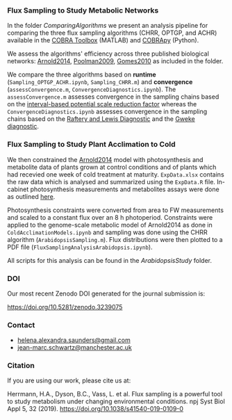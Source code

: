 ### Flux Sampling to Study Metabolic Networks 

In the folder *ComparingAlgorithms* we present an analysis pipeline for comparing the three flux sampling algorithms (CHRR, OPTGP, and ACHR) available in the [COBRA Toolbox](https://opencobra.github.io/cobratoolbox/stable/) (MATLAB) and [COBRApy](https://cobrapy.readthedocs.io/en/latest/) (Python). 

We assess the algorithms' efficiency across three published biological networks: [Arnold2014](https://www.ncbi.nlm.nih.gov/pubmed/24808102), [Poolman2009](http://www.plantphysiol.org/content/151/3/1570), [Gomes2010](http://www.plantphysiol.org/content/152/2/579) as included in the folder. 

We compare the three algorithms based on **runtime** (`Sampling_OPTGP_ACHR.ipynb`, `Sampling_CHRR.m`) and **convergence** (`assessConvergence.m`, `ConvergenceDiagnostics.ipynb`). 
The `assessConvergence.m` assesses convergence in the sampling chains based on the [interval-based potential scale reduction factor](http://www.stat.columbia.edu/~gelman/research/published/brooksgelman2.pdf) whereas the `ConvergenceDiagnostics.ipynb` assesses convergence in the sampling chains based on the [Raftery and Lewis Diagnostic](https://pdfs.semanticscholar.org/0daf/54c4b59fd2c362de822de0ffdab84f49c6fd.pdf) and the [Gweke diagnostic](https://pdfs.semanticscholar.org/2e86/50b01dd557ffb15113c795536ea7c6ab1088.pdf). 


### Flux Sampling to Study Plant Acclimation to Cold 

We then constrained the [Arnold2014](https://www.ncbi.nlm.nih.gov/pubmed/24808102) model with photosynthesis and metabolite data of plants grown at control conditions and of plants which had recevied one week of cold treatment at maturity. `ExpData.xlsx` contains the raw data which is analysed and summarized using the `ExpData.R` file. In-cabinet photosynthesis measurements and metabolites assays were done as outlined [here](https://www.ncbi.nlm.nih.gov/pubmed/27440755).

Photosynthesis constraints were converted from area to FW measurements and scaled to a constant flux over an 8 h photoperiod. Constraints were applied to the genome-scale metabolic model of Arnold2014 as done in `ColdAcclimationModels.ipynb` and sampling was done using the CHRR algorithm (`ArabidopsisSampling.m`). Flux distributions were then plotted to a PDF file (`FluxSamplingAnalysisArabidopsis.ipynb`). 

All scripts for this analysis can be found in the *ArabidopsisStudy* folder. 

### DOI
Our most recent Zenodo DOI generated for the journal submission is: 

https://doi.org/10.5281/zenodo.3239075 

### Contact
- helena.alexandra.saunders@gmail.com
- jean-marc.schwartz@manchester.ac.uk

### Citation
If you are using our work, please cite us at:

Herrmann, H.A., Dyson, B.C., Vass, L. et al. Flux sampling is a powerful tool to study metabolism under changing environmental conditions. npj Syst Biol Appl 5, 32 (2019). https://doi.org/10.1038/s41540-019-0109-0
